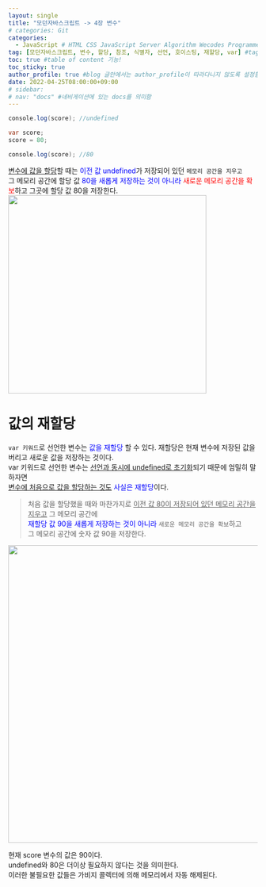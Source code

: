 ```yaml
---
layout: single
title: "모던자바스크립트 -> 4장 변수"  
# categories: Git
categories:
  - JavaScript # HTML CSS JavaScript Server Algorithm Wecodes Programmers CS Github Blog
tag: [모던자바스크립트, 변수, 할당, 참조, 식별자, 선언, 호이스팅, 재할당, var] #tag는 여러개 가능함
toc: true #table of content 기능!
toc_sticky: true
author_profile: true #blog 글안에서는 author_profile이 따라다니지 않도록 설정함  
date: 2022-04-25T08:00:00+09:00   
# sidebar:
# nav: "docs" #네비게이션에 있는 docs를 의미함
---
```




```java
console.log(score); //undefined 

var score;
score = 80;

console.log(score); //80
```  
<u>변수에 값을 할당</u>할 때는 <span style="color:blue">이전 값 undefined</span>가 저장되어 있던 `메모리 공간을 지우고`  
그 메모리 공간에 할당 값 <span style="color:blue">80을 새롭게 저장하는 것이 아니라</span> <span style="color:red">새로운 메모리 공간을 확보</span>하고 그곳에 할당 값 80을 저장한다.   
<img src="https://user-images.githubusercontent.com/87808288/165282896-a5a80b1c-a096-4024-8105-40570a504dac.png" width="400">   

# 값의 재할당  
`var 키워드`로 선언한 변수는 <span style="color:blue">값을 재할당</span> 할 수 있다. 재할당은 현재 변수에 저장된 값을 버리고 새로운 값을 저장하는 것이다.  
var 키워드로 선언한 변수는 <u>선언과 동시에 undefined로 초기화</u>되기 때문에 엄밀히 말하자면  
<u>변수에 처음으로 값을 할당하는 것도</u> <span style="color:blue">사실은 재할당</span>이다.  
> 처음 값을 할당했을 때와 마찬가지로 <u>이전 값 80이 저장되어 있던 메모리 공간을 지우고</u> 그 메모리 공간에  
<span style="color:blue">재할당 값 90을 새롭게 저장하는 것이 아니라</span> `새로운 메모리 공간을 확보`하고   
그 메모리 공간에 숫자 값 90을 저장한다.  

<img src="https://user-images.githubusercontent.com/87808288/165284509-5d23b9b7-83ef-4710-9223-62abac74f1e0.png" width="600">  

현재 score 변수의 값은 90이다.  
undefined와 80은 더이상 필요하지 않다는 것을 의미한다.  
이러한 불필요한 값들은 가비지 콜렉터에 의해 메모리에서 자동 해제된다.  






<!-- 메소드 위에 변수 선언, 메소드 안에 메소드, 메소드 끝나고 리턴 -->

<!-- ### 2. Link 넣기

```

유형 1: (설명어를 입력) : [gunhee's coding blog](https://gunhee-jeong.github.io/)
유형 2: (URL 자동연결) : <https://gunhee-jeong.github.io/>
유형 3: (동일 파일 내 '문단으로 이동') : [1. Header로 이동](###-1-header)

```

유형 1: (설명어를 입력) : [gunhee's coding blog](https://gunhee-jeong.github.io/)
유형 2: (URL 자동연결) : <https://gunhee-jeong.github.io/>
유형 3: (동일 파일 내 '문단으로 이동') : [1. Header로 이동](#1-header)
유형 3의 방법

1. 특수문자를 제거
2. 스페이스는 -로 바꾸고
3. 대문자는 소문자로!
   그래서 ### 1. Header -> #1-header

## Link: [google][https://www.google.com/]

### 3. 수평선

```

---

```

---

### 4. 라인 바꾸기

```

스페이스바를 2번 눌러주면 다음칸으로
이동할 수 있어요!

```

---

스페이스바를 2번 눌러주면
다음칸으로 이동할 수 있어요!

### 5. list 만들기

```

1. 1번
2. 2번
3. 3번

- 순서없는 list
  - 순서없는 list
    - 순서없는 list

```

1. 1번
2. 2번
3. 3번

- 순서없는 list
  - 순서없는 list
    - 순서없는 list

---

### 6. font 관련

```

**진하게** -> 볼드
_기울여서_ -> 이탤릭체
~~취소선~~ -> 취소선

<ul>밑줄넣기</ul> -> 밑줄
<span style="color:red">빨간 글씨</span> -> 글자색
이것이 `인라인` 입니다 -> 인라인 코드
```

**진하게** -> 볼드
_기울여서_ -> 이탤릭체
~~취소선~~ -> 취소선
<u>밑줄넣기</u> -> 밑줄
<span style="color:red">빨간 글씨</span>
이것이 `인라인` 입니다 -> 인라인 코드

---

### 7. 인용구문

```
> coding
>
> > JavaScript
> >
> > > 내가 프짱!
```

> coding
>
> > JavaScript
> >
> > > 내가 프짱!

---

### 8. 이미지 삽입

```
유형1: ('사이즈를 조절' -> HTML 태그 사용) : <img src="https://gunhee-jeong.github.io/assets/images/blogLogo.png" width="300" height="200">
유형2: (이미지 삽입 후 -> 링크 걸기)
[![이미지](https://gunhee-jeong.github.io/assets/images/blogLogo/blogLogo.png)](https://gunhee-jeong.github.io/)
```

유형1: ('사이즈를 조절' -> HTML 태그 사용) : <img src="https://gunhee-jeong.github.io/assets/images/blogLogo.png" width="300" height="200">
유형2: (이미지 삽입 후 -> 링크 걸기)
[![이미지](https://gunhee-jeong.github.io/assets/images/blogLogo.png)](https://gunhee-jeong.github.io/)

### 9. 표 만들기

```
||국어|영어|
| :--- | ---: | :--: |
|건희 | 100점 | 100점
|철수 | 100점 | 100점
```

|      |  국어 | 영어  |
| :--- | ----: | :---: |
| 건희 | 100점 | 100점 |
| 철수 | 100점 | 100점 |

> - header를 넣고 싶은 경우 ---을 사용하고 :을 이용하여 정렬에 사용함!

### 10. 토글 만들기

```
<details>
<summary>여기를 누르세요</summary>
<div markdown="1">
숨겨진 내용
</div>
</details>
```

<details>
<summary>여기를 누르세요</summary>
<div markdown="1">
숨겨진 내용
</div>
</details> -->
